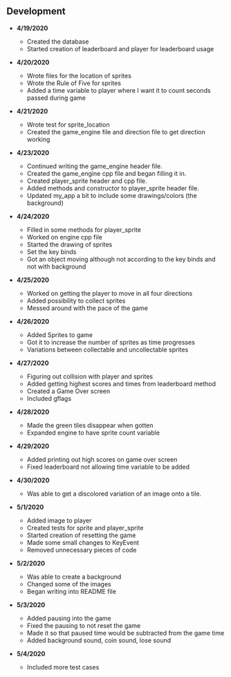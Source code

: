 Development
---
- **4/19/2020**
   * Created the database
   * Started creation of leaderboard and player for leaderboard usage
   
- **4/20/2020**
   * Wrote files for the location of sprites
   * Wrote the Rule of Five for sprites
   * Added a time variable to player where I want it to count seconds passed during game

- **4/21/2020**
   * Wrote test for sprite_location
   * Created the game_engine file and direction file to get direction working
   
- **4/23/2020**
   * Continued writing the game_engine header file.
   * Created the game_engine cpp file and began filling it in.
   * Created player_sprite header and cpp file.
   * Added methods and constructor to player_sprite header file.
   * Updated my_app a bit to include some drawings/colors (the background)
   
- **4/24/2020**
   * Filled in some methods for player_sprite
   * Worked on engine cpp file
   * Started the drawing of sprites
   * Set the key binds
   * Got an object moving although not according to the key binds and not with background
   
- **4/25/2020**
   * Worked on getting the player to move in all four directions
   * Added possibility to collect sprites
   * Messed around with the pace of the game
   
- **4/26/2020**
   * Added Sprites to game
   * Got it to increase the number of sprites as time progresses
   * Variations between collectable and uncollectable sprites
   
- **4/27/2020**
   * Figuring out collision with player and sprites
   * Added getting highest scores and times from leaderboard method
   * Created a Game Over screen
   * Included gflags
   
- **4/28/2020**
   * Made the green tiles disappear when gotten
   * Expanded engine to have sprite count variable
   
- **4/29/2020**
   * Added printing out high scores on game over screen
   * Fixed leaderboard not allowing time variable to be added
   
- **4/30/2020**
   * Was able to get a discolored variation of an image onto a tile.
   
- **5/1/2020**
   * Added image to player
   * Created tests for sprite and player_sprite
   * Started creation of resetting the game
   * Made some small changes to KeyEvent
   * Removed unnecessary pieces of code
 
- **5/2/2020**
   * Was able to create a background
   * Changed some of the images
   * Began writing into README file
   
- **5/3/2020**
   * Added pausing into the game
   * Fixed the pausing to not reset the game
   * Made it so that paused time would be subtracted from the game time
   * Added background sound, coin sound, lose sound
   
- **5/4/2020**
   * Included more test cases